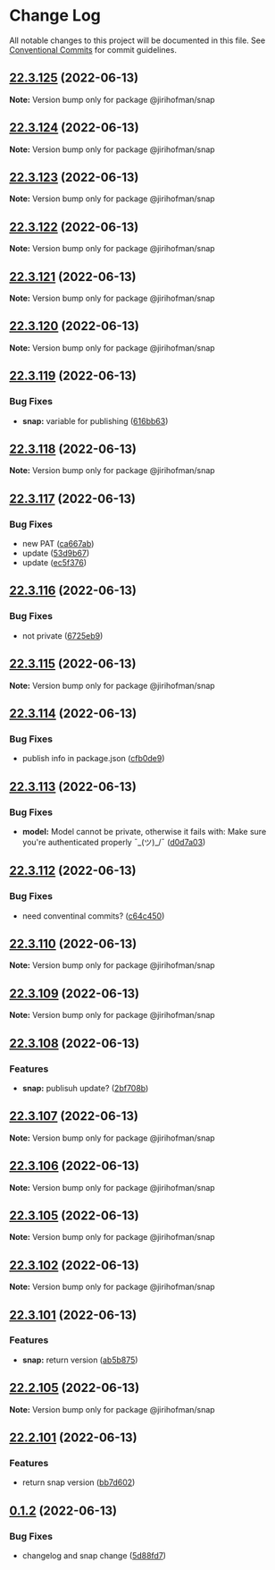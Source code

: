 # Change Log

All notable changes to this project will be documented in this file.
See [Conventional Commits](https://conventionalcommits.org) for commit guidelines.

## [22.3.125](https://github.com/jirihofman/lerna-poc/compare/v22.3.124...v22.3.125) (2022-06-13)

**Note:** Version bump only for package @jirihofman/snap





## [22.3.124](https://github.com/jirihofman/lerna-poc/compare/v22.3.122...v22.3.124) (2022-06-13)

**Note:** Version bump only for package @jirihofman/snap





## [22.3.123](https://github.com/jirihofman/lerna-poc/compare/v22.3.122...v22.3.123) (2022-06-13)

**Note:** Version bump only for package @jirihofman/snap





## [22.3.122](https://github.com/jirihofman/lerna-poc/compare/v22.3.121...v22.3.122) (2022-06-13)

**Note:** Version bump only for package @jirihofman/snap





## [22.3.121](https://github.com/jirihofman/lerna-poc/compare/v22.3.120...v22.3.121) (2022-06-13)

**Note:** Version bump only for package @jirihofman/snap





## [22.3.120](https://github.com/jirihofman/lerna-poc/compare/v22.3.119...v22.3.120) (2022-06-13)

**Note:** Version bump only for package @jirihofman/snap





## [22.3.119](https://github.com/jirihofman/lerna-poc/compare/v22.3.118...v22.3.119) (2022-06-13)


### Bug Fixes

* **snap:** variable for publishing ([616bb63](https://github.com/jirihofman/lerna-poc/commit/616bb63c61617ddb8f8a2dbe356ec4cd5578a589))





## [22.3.118](https://github.com/jirihofman/lerna-poc/compare/v22.3.117...v22.3.118) (2022-06-13)

**Note:** Version bump only for package @jirihofman/snap





## [22.3.117](https://github.com/jirihofman/lerna-poc/compare/v22.3.116...v22.3.117) (2022-06-13)


### Bug Fixes

* new PAT ([ca667ab](https://github.com/jirihofman/lerna-poc/commit/ca667abeeec49c6081e226281398c5f607aa81ca))
* update ([53d9b67](https://github.com/jirihofman/lerna-poc/commit/53d9b67cce65d391c28a952db9d64388a1851898))
* update ([ec5f376](https://github.com/jirihofman/lerna-poc/commit/ec5f37699c5ace03c59d4285aa14d0df4ff85398))





## [22.3.116](https://github.com/jirihofman/lerna-poc/compare/v22.3.115...v22.3.116) (2022-06-13)


### Bug Fixes

* not private ([6725eb9](https://github.com/jirihofman/lerna-poc/commit/6725eb96181d49dbb01929be2d346604f6c6b341))





## [22.3.115](https://github.com/jirihofman/lerna-poc/compare/v22.3.114...v22.3.115) (2022-06-13)

**Note:** Version bump only for package @jirihofman/snap





## [22.3.114](https://github.com/jirihofman/lerna-poc/compare/v22.3.113...v22.3.114) (2022-06-13)


### Bug Fixes

* publish info in package.json ([cfb0de9](https://github.com/jirihofman/lerna-poc/commit/cfb0de9ef8e831af0aafe812eaa75b97609ee330))





## [22.3.113](https://github.com/jirihofman/lerna-poc/compare/v22.3.112...v22.3.113) (2022-06-13)


### Bug Fixes

* **model:** Model cannot be private, otherwise it fails with: Make sure you're authenticated properly ¯\_(ツ)_/¯ ([d0d7a03](https://github.com/jirihofman/lerna-poc/commit/d0d7a032cc676bcd86d0a8157a970943c393875d))





## [22.3.112](https://github.com/jirihofman/lerna-poc/compare/v22.3.110...v22.3.112) (2022-06-13)


### Bug Fixes

* need conventinal commits? ([c64c450](https://github.com/jirihofman/lerna-poc/commit/c64c4504e42ed1e6c0fda256ce4489546a118cca))





## [22.3.110](https://github.com/jirihofman/lerna-poc/compare/v22.3.109...v22.3.110) (2022-06-13)

**Note:** Version bump only for package @jirihofman/snap





## [22.3.109](https://github.com/jirihofman/lerna-poc/compare/v22.3.108...v22.3.109) (2022-06-13)

**Note:** Version bump only for package @jirihofman/snap





## [22.3.108](https://github.com/jirihofman/lerna-poc/compare/v22.3.107...v22.3.108) (2022-06-13)


### Features

* **snap:** publisuh update? ([2bf708b](https://github.com/jirihofman/lerna-poc/commit/2bf708b67b98807d45f58e39b40ec803e942496f))





## [22.3.107](https://github.com/jirihofman/lerna-poc/compare/v22.3.106...v22.3.107) (2022-06-13)

**Note:** Version bump only for package @jirihofman/snap





## [22.3.106](https://github.com/jirihofman/lerna-poc/compare/v22.3.105...v22.3.106) (2022-06-13)

**Note:** Version bump only for package @jirihofman/snap





## [22.3.105](https://github.com/jirihofman/lerna-poc/compare/v22.3.104...v22.3.105) (2022-06-13)

**Note:** Version bump only for package @jirihofman/snap





## [22.3.102](https://github.com/jirihofman/lerna-poc/compare/v22.3.101...v22.3.102) (2022-06-13)

**Note:** Version bump only for package @jirihofman/snap





## [22.3.101](https://github.com/jirihofman/lerna-poc/compare/v22.2.105...v22.3.101) (2022-06-13)


### Features

* **snap:** return version ([ab5b875](https://github.com/jirihofman/lerna-poc/commit/ab5b875ef62595031edc15ef6d7af35bac5b1a4f))





## [22.2.105](https://github.com/jirihofman/lerna-poc/compare/v22.2.104...v22.2.105) (2022-06-13)

**Note:** Version bump only for package @jirihofman/snap





## [22.2.101](https://github.com/jirihofman/lerna-poc/compare/v0.1.2...v22.2.101) (2022-06-13)


### Features

* return snap version ([bb7d602](https://github.com/jirihofman/lerna-poc/commit/bb7d602a4d9ff0aa7cd6a585d2a426bab7baec98))





## [0.1.2](https://github.com/jirihofman/lerna-poc/compare/v0.1.1...v0.1.2) (2022-06-13)


### Bug Fixes

* changelog and snap change ([5d88fd7](https://github.com/jirihofman/lerna-poc/commit/5d88fd76fca0dea555e199755095a047096091d7))
